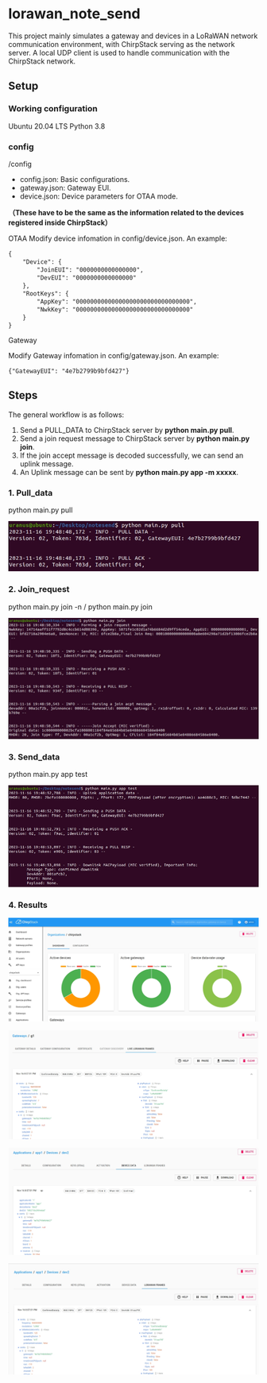 # lorawan_note_send

This project mainly simulates a gateway and devices in a LoRaWAN network communication environment, with ChirpStack serving as the network server. A local UDP client is used to handle communication with the ChirpStack network.

## Setup
### Working configuration
Ubuntu 20.04 LTS
Python 3.8

### config
/config

+ config.json: Basic configurations.
+ gateway.json: Gateway EUI.
+ device.json: Device parameters for OTAA mode.

<strong>（These have to be the same as the information related to the devices registered inside ChirpStack）</strong>

OTAA
Modify device infomation in config/device.json. An example:

```
{
    "Device": {
        "JoinEUI": "0000000000000000",
        "DevEUI": "0000000000000000"
    },
    "RootKeys": {
        "AppKey": "00000000000000000000000000000000",
        "NwkKey": "00000000000000000000000000000000"
    }
}
```

Gateway

Modify Gateway infomation in config/gateway.json. An example:

```
{"GatewayEUI": "4e7b2799b9bfd427"}
```

## Steps

The general workflow is as follows:

1. Send a PULL_DATA to ChirpStack server by <strong>python main.py pull</strong>.
2. Send a join request message to ChirpStack server by <strong>python main.py join</strong>.
3. If the join accept message is decoded successfully, we can send an uplink message.
4. An Uplink message can be sent by <strong>python main.py app -m xxxxx</strong>.

### 1. Pull_data
python main.py pull


![1](images/1.png)

### 2. Join_request
python main.py join -n / python main.py join


![2](images/2.png)

### 3. Send_data
python main.py app test


![3](images/3.png)

### 4. Results

![4](images/4.png)

![5](images/5.png)

![6](images/6.png)

![7](images/7.png)
